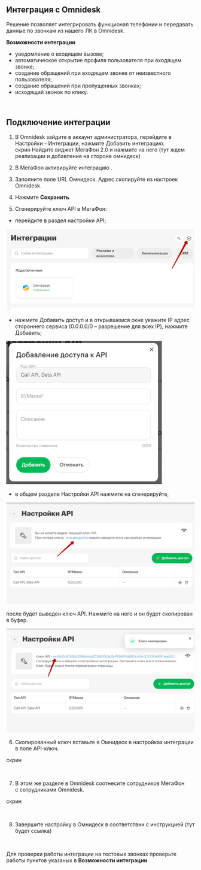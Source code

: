 ## Интеграция с Omnidesk  <br />

Решение позволяет интегрировать функционал телефонии и  передавать данные по звонкам из нашего ЛК в Omnidesk.   <br />

**Возможности интеграции**  <br />
- уведомление о входящем вызове;  
- автоматическое открытие профиля пользователя при входящем звонке;  
- создание обращений при входящем звонке от неизвестного пользователя;
- создание обращений при пропущенных звонках;  
- исходящий звонок по клику. <br />
<br />


## Подключение интеграции <br />

1. В Omnidesk зайдите в аккаунт администратора, перейдите в Настройки - Интеграции, нажмите Добавить интеграцию. <br />
скрин
Найдите виджет МегаФон 2.0 и нажмите на него (тут ждем реализации и добавления на стороне омнидеск) <br />

2. В МегаФон активируйте интеграцию . <br />

3. Заполните поле URL Омнидеск. Адрес скопируйте из настроек Omnidesk. <br />

4. Нажмите **Сохранить**. <br />

5. Сгенерируйте ключ API в МегаФон:

- перейдите в раздел настройки API;  <br />

![image](api_4.jpg) <br />

- нажмите Добавить доступ и в открывшемся окне укажите IP адрес стороннего сервиса (0.0.0.0/0 – разрешение для всех IP), нажмите Добавить; <br />

![image](api_1.png) <br />

- в общем разделе Настройки API нажмите на сгенерируйте, <br /> 

![image](api_2.jpg) <br />

после будет выведен ключ API. Нажмите на него и он будет скопирован в буфер. <br />

![image](api_3.jpg) <br />

6. Скопированный ключ вставьте в Омнидеск  в настройках интеграции в поле API-ключ. <br />

скрин

<br />

7. В этом же разделе в Omnidesk соотнесите сотрудников МегаФон с сотрудниками Omnidesk. <br />

скрин

<br />

8.  Завершите настройку в Омнидеск в соответствии с инструкцией (тут будет ссылка)

<br />

Для проверки работы интеграции на тестовых звонках проверьте работы пунктов указаных в **Возможности интеграции**.  


